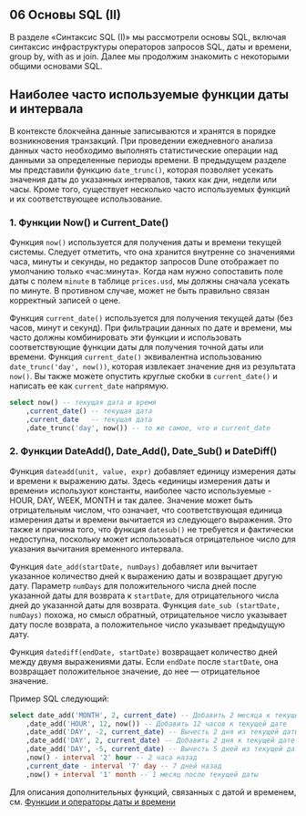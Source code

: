 ## 06 Основы SQL (II)

В разделе «Синтаксис SQL (I)» мы рассмотрели основы SQL, включая синтаксис инфраструктуры операторов запросов SQL, даты и времени, group by, with as и join. Далее мы продолжим знакомить с некоторыми общими основами SQL.

## Наиболее часто используемые функции даты и интервала

В контексте блокчейна данные записываются и хранятся в порядке возникновения транзакций. При проведении ежедневного анализа данных часто необходимо выполнять статистические операции над данными за определенные периоды времени. В предыдущем разделе мы представили функцию `date_trunc()`, которая позволяет усекать значения даты до указанных интервалов, таких как дни, недели или часы. Кроме того, существует несколько часто используемых функций и их соответствующее использование.

### 1. Функции Now() и Current_Date()

Функция `now()` используется для получения даты и времени текущей системы. Следует отметить, что она хранится внутренне со значениями часа, минуты и секунды, но редактор запросов Dune отображает по умолчанию только «час:минута». Когда нам нужно сопоставить поле даты с полем `minute` в таблице `prices.usd`, мы должны сначала усекать по минуте. В противном случае, может не быть правильно связан корректный записей о цене.

Функция `current_date()` используется для получения текущей даты (без часов, минут и секунд). При фильтрации данных по дате и времени, мы часто должны комбинировать эти функции и использовать соответствующие функции даты для получения точной даты или времени. Функция `current_date()` эквивалентна использованию `date_trunc('day', now())`, которая извлекает значение дня из результата `now()`. Вы также можете опустить круглые скобки в `current_date()` и написать ее как `current_date` напрямую.

```sql
select now() -- текущая дата и время
    ,current_date() -- текущая дата
    ,current_date   -- текущая дата
    ,date_trunc('day', now()) -- то же самое, что и current_date
```

### 2. Функции DateAdd(), Date_Add(), Date_Sub() и DateDiff()

Функция `dateadd(unit, value, expr)` добавляет единицу измерения даты и времени к выражению даты. Здесь «единицы измерения даты и времени» используют константы, наиболее часто используемые - HOUR, DAY, WEEK, MONTH и так далее. Значение может быть отрицательным числом, что означает, что соответствующая единица измерения даты и времени вычитается из следующего выражения. Это также и причина того, что функция `datesub()` не требуется и фактически недоступна, поскольку может использоваться отрицательное число для указания вычитания временного интервала.

Функция `date_add(startDate, numDays)` добавляет или вычитает указанное количество дней к выражению даты и возвращает другую дату. Параметр `numDays` для положительного числа дней после указанной даты для возврата к `startDate`, для отрицательного числа дней до указанной даты для возврата. Функция `date_sub (startDate, numDays)` похожа, но смысл обратный, отрицательное число указывает дату после возврата, а положительное число указывает предыдущую дату.

Функция `datediff(endDate, startDate)` возвращает количество дней между двумя выражениями даты. Если `endDate` после `startDate`, она возвращает положительное значение, до нее — отрицательное значение.

Пример SQL следующий:

```sql
select date_add('MONTH', 2, current_date) -- Добавить 2 месяца к текущей дате
    ,date_add('HOUR', 12, now()) -- Добавить 12 часов к текущей дате
    ,date_add('DAY', -2, current_date) -- Вычесть 2 дня из текущей даты
    ,date_add('DAY', 2, current_date) -- Добавить 2 дня к текущей дате
    ,date_add('DAY', -5, current_date) -- Вычесть 5 дней из текущей даты
    ,now() - interval '2' hour -- 2 часа назад
    ,current_date - interval '7' day -- 7 дней назад
    ,now() + interval '1' month -- 1 месяц после текущей даты
```

Для описания дополнительных функций, связанных с датой и временем, см. [Функции и операторы даты и времени](https://trino.io/docs/current/functions/datetime.html)